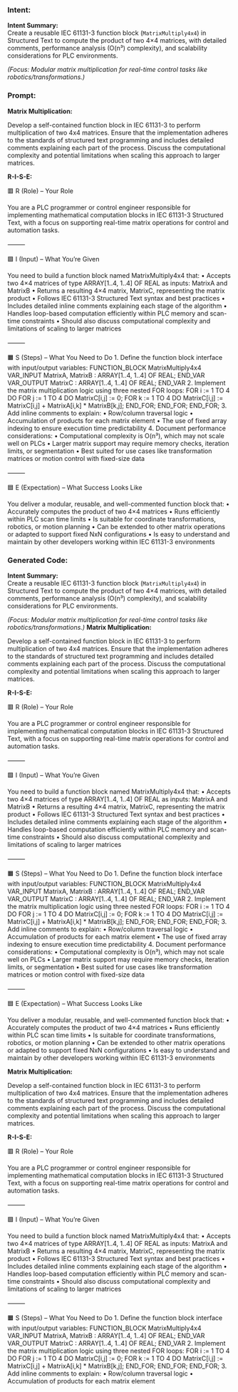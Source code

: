 ### Intent:
**Intent Summary:**  
Create a reusable IEC 61131-3 function block (`MatrixMultiply4x4`) in Structured Text to compute the product of two 4×4 matrices, with detailed comments, performance analysis (O(n³) complexity), and scalability considerations for PLC environments.  

*(Focus: Modular matrix multiplication for real-time control tasks like robotics/transformations.)*

### Prompt:
**Matrix Multiplication:**

Develop a self-contained function block in IEC 61131-3 to perform multiplication of two 4x4 matrices. Ensure that the implementation adheres to the standards of structured text programming and includes detailed comments explaining each part of the process. Discuss the computational complexity and potential limitations when scaling this approach to larger matrices.

**R-I-S-E:**

🟥 R (Role) – Your Role

You are a PLC programmer or control engineer responsible for implementing mathematical computation blocks in IEC 61131-3 Structured Text, with a focus on supporting real-time matrix operations for control and automation tasks.

⸻

🟩 I (Input) – What You’re Given

You need to build a function block named MatrixMultiply4x4 that:
	•	Accepts two 4×4 matrices of type ARRAY[1..4, 1..4] OF REAL as inputs: MatrixA and MatrixB
	•	Returns a resulting 4×4 matrix, MatrixC, representing the matrix product
	•	Follows IEC 61131-3 Structured Text syntax and best practices
	•	Includes detailed inline comments explaining each stage of the algorithm
	•	Handles loop-based computation efficiently within PLC memory and scan-time constraints
	•	Should also discuss computational complexity and limitations of scaling to larger matrices

⸻

🟧 S (Steps) – What You Need to Do
	1.	Define the function block interface with input/output variables:
 FUNCTION_BLOCK MatrixMultiply4x4
VAR_INPUT
    MatrixA, MatrixB : ARRAY[1..4, 1..4] OF REAL;
END_VAR
VAR_OUTPUT
    MatrixC : ARRAY[1..4, 1..4] OF REAL;
END_VAR
2.	Implement the matrix multiplication logic using three nested FOR loops:
FOR i := 1 TO 4 DO
    FOR j := 1 TO 4 DO
        MatrixC[i,j] := 0;
        FOR k := 1 TO 4 DO
            MatrixC[i,j] := MatrixC[i,j] + MatrixA[i,k] * MatrixB[k,j];
        END_FOR;
    END_FOR;
END_FOR;
	3.	Add inline comments to explain:
	•	Row/column traversal logic
	•	Accumulation of products for each matrix element
	•	The use of fixed array indexing to ensure execution time predictability
	4.	Document performance considerations:
	•	Computational complexity is O(n³), which may not scale well on PLCs
	•	Larger matrix support may require memory checks, iteration limits, or segmentation
	•	Best suited for use cases like transformation matrices or motion control with fixed-size data

⸻

🟦 E (Expectation) – What Success Looks Like

You deliver a modular, reusable, and well-commented function block that:
	•	Accurately computes the product of two 4×4 matrices
	•	Runs efficiently within PLC scan time limits
	•	Is suitable for coordinate transformations, robotics, or motion planning
	•	Can be extended to other matrix operations or adapted to support fixed NxN configurations
	•	Is easy to understand and maintain by other developers working within IEC 61131-3 environments

### Generated Code:
**Intent Summary:**  
Create a reusable IEC 61131-3 function block (`MatrixMultiply4x4`) in Structured Text to compute the product of two 4×4 matrices, with detailed comments, performance analysis (O(n³) complexity), and scalability considerations for PLC environments.  

*(Focus: Modular matrix multiplication for real-time control tasks like robotics/transformations.)*
**Matrix Multiplication:**

Develop a self-contained function block in IEC 61131-3 to perform multiplication of two 4x4 matrices. Ensure that the implementation adheres to the standards of structured text programming and includes detailed comments explaining each part of the process. Discuss the computational complexity and potential limitations when scaling this approach to larger matrices.

**R-I-S-E:**

🟥 R (Role) – Your Role

You are a PLC programmer or control engineer responsible for implementing mathematical computation blocks in IEC 61131-3 Structured Text, with a focus on supporting real-time matrix operations for control and automation tasks.

⸻

🟩 I (Input) – What You’re Given

You need to build a function block named MatrixMultiply4x4 that:
	•	Accepts two 4×4 matrices of type ARRAY[1..4, 1..4] OF REAL as inputs: MatrixA and MatrixB
	•	Returns a resulting 4×4 matrix, MatrixC, representing the matrix product
	•	Follows IEC 61131-3 Structured Text syntax and best practices
	•	Includes detailed inline comments explaining each stage of the algorithm
	•	Handles loop-based computation efficiently within PLC memory and scan-time constraints
	•	Should also discuss computational complexity and limitations of scaling to larger matrices

⸻

🟧 S (Steps) – What You Need to Do
	1.	Define the function block interface with input/output variables:
 FUNCTION_BLOCK MatrixMultiply4x4
VAR_INPUT
    MatrixA, MatrixB : ARRAY[1..4, 1..4] OF REAL;
END_VAR
VAR_OUTPUT
    MatrixC : ARRAY[1..4, 1..4] OF REAL;
END_VAR
2.	Implement the matrix multiplication logic using three nested FOR loops:
FOR i := 1 TO 4 DO
    FOR j := 1 TO 4 DO
        MatrixC[i,j] := 0;
        FOR k := 1 TO 4 DO
            MatrixC[i,j] := MatrixC[i,j] + MatrixA[i,k] * MatrixB[k,j];
        END_FOR;
    END_FOR;
END_FOR;
	3.	Add inline comments to explain:
	•	Row/column traversal logic
	•	Accumulation of products for each matrix element
	•	The use of fixed array indexing to ensure execution time predictability
	4.	Document performance considerations:
	•	Computational complexity is O(n³), which may not scale well on PLCs
	•	Larger matrix support may require memory checks, iteration limits, or segmentation
	•	Best suited for use cases like transformation matrices or motion control with fixed-size data

⸻

🟦 E (Expectation) – What Success Looks Like

You deliver a modular, reusable, and well-commented function block that:
	•	Accurately computes the product of two 4×4 matrices
	•	Runs efficiently within PLC scan time limits
	•	Is suitable for coordinate transformations, robotics, or motion planning
	•	Can be extended to other matrix operations or adapted to support fixed NxN configurations
	•	Is easy to understand and maintain by other developers working within IEC 61131-3 environments

**Matrix Multiplication:**

Develop a self-contained function block in IEC 61131-3 to perform multiplication of two 4x4 matrices. Ensure that the implementation adheres to the standards of structured text programming and includes detailed comments explaining each part of the process. Discuss the computational complexity and potential limitations when scaling this approach to larger matrices.

**R-I-S-E:**

🟥 R (Role) – Your Role

You are a PLC programmer or control engineer responsible for implementing mathematical computation blocks in IEC 61131-3 Structured Text, with a focus on supporting real-time matrix operations for control and automation tasks.

⸻

🟩 I (Input) – What You’re Given

You need to build a function block named MatrixMultiply4x4 that:
	•	Accepts two 4×4 matrices of type ARRAY[1..4, 1..4] OF REAL as inputs: MatrixA and MatrixB
	•	Returns a resulting 4×4 matrix, MatrixC, representing the matrix product
	•	Follows IEC 61131-3 Structured Text syntax and best practices
	•	Includes detailed inline comments explaining each stage of the algorithm
	•	Handles loop-based computation efficiently within PLC memory and scan-time constraints
	•	Should also discuss computational complexity and limitations of scaling to larger matrices

⸻

🟧 S (Steps) – What You Need to Do
	1.	Define the function block interface with input/output variables:
 FUNCTION_BLOCK MatrixMultiply4x4
VAR_INPUT
    MatrixA, MatrixB : ARRAY[1..4, 1..4] OF REAL;
END_VAR
VAR_OUTPUT
    MatrixC : ARRAY[1..4, 1..4] OF REAL;
END_VAR
2.	Implement the matrix multiplication logic using three nested FOR loops:
FOR i := 1 TO 4 DO
    FOR j := 1 TO 4 DO
        MatrixC[i,j] := 0;
        FOR k := 1 TO 4 DO
            MatrixC[i,j] := MatrixC[i,j] + MatrixA[i,k] * MatrixB[k,j];
        END_FOR;
    END_FOR;
END_FOR;
	3.	Add inline comments to explain:
	•	Row/column traversal logic
	•	Accumulation of products for each matrix element
